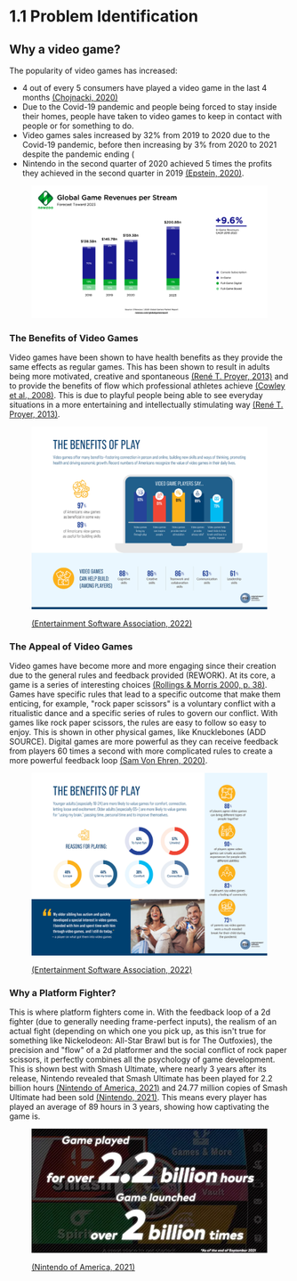 # 1.1 Problem Identification

## Why a video game?

The popularity of video games has increased:

* 4 out of every 5 consumers have played a video game in the last 4 months [(Chojnacki, 2020)](../reference-list.md)
* Due to the Covid-19 pandemic and people being forced to stay inside their homes, people have taken to video games to keep in contact with people or for something to do.&#x20;
* Video games sales increased by 32% from 2019 to 2020 due to the Covid-19 pandemic, before then increasing by 3% from 2020 to 2021 despite the pandemic ending (
* Nintendo in the second quarter of 2020 achieved 5 times the profits they achieved in the second quarter in 2019 [(Epstein, 2020)](../reference-list.md).

<figure><img src="../.gitbook/assets/image (1).png" alt=""><figcaption></figcaption></figure>

### The Benefits of Video Games

Video games have been shown to have health benefits as they provide the same effects as regular games. This has been shown to result in adults being more motivated, creative and spontaneous [(René T. Proyer, 2013)](../reference-list.md) and to provide the benefits of flow which professional athletes achieve [(Cowley et al., 2008)](../reference-list.md). This is due to playful people being able to see everyday situations in a more entertaining and intellectually stimulating way [(René T. Proyer, 2013)](../reference-list.md).&#x20;

<figure><img src="../.gitbook/assets/image (5) (1).png" alt=""><figcaption><p><a href="../reference-list.md">(Entertainment Software Association, 2022)</a></p></figcaption></figure>

### The Appeal of Video Games

Video games have become more and more engaging since their creation due to the general rules and feedback provided (REWORK). At its core, a game is a series of interesting choices [(Rollings & Morris 2000, p. 38)](../reference-list.md). Games have specific rules that lead to a specific outcome that make them enticing, for example, "rock paper scissors" is a voluntary conflict with a ritualistic dance and a specific series of rules to govern our conflict. With games like rock paper scissors, the rules are easy to follow so easy to enjoy. This is shown in other physical games, like Knucklebones (ADD SOURCE). Digital games are more powerful as they can receive feedback from players 60 times a second with more complicated rules to create a more powerful feedback loop [(Sam Von Ehren, 2020)](../reference-list.md).&#x20;

<figure><img src="../.gitbook/assets/image (3) (1).png" alt=""><figcaption><p><a href="../reference-list.md">(Entertainment Software Association, 2022)</a></p></figcaption></figure>

### Why a Platform Fighter?

This is where platform fighters come in. With the feedback loop of a 2d fighter (due to generally needing frame-perfect inputs), the realism of an actual fight (depending on which one you pick up, as this isn't true for something like Nickelodeon: All-Star Brawl but is for The Outfoxies), the precision and "flow" of a 2d platformer and the social conflict of rock paper scissors, it perfectly combines all the psychology of game development. This is shown best with Smash Ultimate, where nearly 3 years after its release, Nintendo revealed that Smash Ultimate has been played for 2.2 billion hours [(Nintendo of America, 2021)](../reference-list.md) and 24.77 million copies of Smash Ultimate had been sold [(Nintendo, 2021)](../reference-list.md). This means every player has played an average of 89 hours in 3 years, showing how captivating the game is.

<figure><img src="../.gitbook/assets/image (4) (1).png" alt=""><figcaption><p><a href="../reference-list.md">(Nintendo of America, 2021)</a></p></figcaption></figure>
